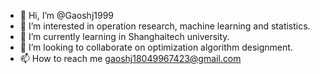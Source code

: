 - 👋 Hi, I’m @Gaoshj1999
- 👀 I’m interested in operation research, machine learning and statistics.
- 🌱 I’m currently learning in Shanghaitech university.
- 💞️ I’m looking to collaborate on optimization algorithm designment.
- 📫 How to reach me gaoshj18049967423@gmail.com


